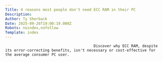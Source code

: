 ```yaml
---
Title: 4 reasons most people don't need ECC RAM in their PC
Description: 
Author: Ty Sherback
Date: 2025-09-26T19:00:19.000Z
Robots: noindex,nofollow
Template: index
---
```


                                            Discover why ECC RAM, despite its error-correcting benefits, isn't necessary or cost-effective for the average consumer PC user.
                                        